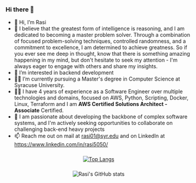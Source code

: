 ### Hi there 👋

<!--
**rasi5050/rasi5050** is a ✨ _special_ ✨ repository because its `README.md` (this file) appears on your GitHub profile.

Here are some ideas to get you started:

- 🔭 I’m currently working on ...
- 🌱 I’m currently learning ...
- 👯 I’m looking to collaborate on ...
- 🤔 I’m looking for help with ...
- 💬 Ask me about ...
- 📫 How to reach me: ...
- 😄 Pronouns: ...
- ⚡ Fun fact: ...
-->
- 👋 Hi, I’m Rasi
- 🔭 I believe that the greatest form of intelligence is reasoning, and I am dedicated to becoming a master problem solver. Through a combination of focused problem-solving techniques, controlled randomness, and a commitment to excellence, I am determined to achieve greatness. So if you ever see me deep in thought, know that there is something amazing happening in my mind, but don't hesitate to seek my attention - I'm always eager to engage with others and share my insights.
- 👀 I’m interested in backend development
- :man_student:	 I’m currently pursuing a Master's degree in Computer Science at Syracuse University.
- :man_technologist:	I have 4 years of experience as a Software Engineer over multiple technologies and domains, focused on AWS, Python, Scripting, Docker, Linux, Terraform and I am **AWS Certified Solutions Architect - Associate** Certified.
- 💞️ I am passionate about developing the backbone of complex software systems, and I'm actively seeking opportunities to collaborate on challenging back-end heavy projects
- 📫 Reach me out on mail at rasi01@syr.edu and on LinkedIn at https://www.linkedin.com/in/rasi5050/
<div align="center">

###
[![Top Langs](https://github-readme-stats.vercel.app/api/top-langs/?username=rasi5050)](https://github.com/anuraghazra/github-readme-stats)
### 
![Rasi's GitHub stats](https://github-readme-stats.vercel.app/api?username=rasi5050&show_icons=true&theme=radical)
</div>

